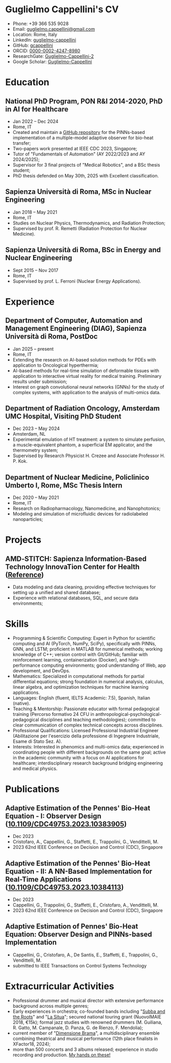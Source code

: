 # Guglielmo Cappellini's CV

- Phone: +39 366 535 9028
- Email: [guglielmo.cappellini@gmail.com](mailto:guglielmo.cappellini@gmail.com)
- Location: Rome, Italy
- LinkedIn: [guglielmo-cappellini](https://linkedin.com/in/guglielmo-cappellini)
- GitHub: [gcappellini](https://github.com/gcappellini)
- ORCID: [0000-0002-4247-8980](https://orcid.org/0000-0002-4247-8980)
- ResearchGate: [Guglielmo-Cappellini-2](https://researchgate.net/profile/Guglielmo-Cappellini-2)
- Google Scholar: [Guglielmo-Cappellini](https://scholar.google.com/citations?user=Guglielmo-Cappellini)


# Education

## National PhD Program, PON R&I 2014-2020, PhD in AI for Healthcare

- Jan 2022 – Dec 2024
- Rome, IT
- Created and maintain a [GitHub repository](https://github.com/gcappellini/pinns-bioheat-experiments.git) for the PINNs-based implementation of a multiple-model adaptive observer for bio-heat transfer;
- Two-papers work presented at IEEE CDC 2023, Singapore;
- Tutor of "Fundamentals of Automation" (AY 2022/2023 and AY 2024/2025);
- Supervisor for 3 final projects of "Medical Robotics", and a BSc thesis student;
- PhD thesis defended on May 30th, 2025 with Excellent classification.

## Sapienza Università di Roma, MSc in Nuclear Engineering

- Jan 2018 – May 2021
- Rome, IT
- Studies on Nuclear Physics, Thermodynamics, and Radiation Protection;
- Supervised by prof. R. Remetti (Radiation Protection for Nuclear Medicine).

## Sapienza Università di Roma, BSc in Energy and Nuclear Engineering

- Sept 2015 – Nov 2017
- Rome, IT
- Supervised by prof. L. Ferroni (Nuclear Energy Applications).

# Experience

## Department of Computer, Automation and Management Engineering (DIAG), Sapienza Università di Roma, PostDoc

- Jan 2025 – present
- Rome, IT
- Extending the research on AI-based solution methods for PDEs with application to Oncological hyperthermia;
- AI-based methods for real-time simulation of deformable tissues with application to interactive virtual reality for medical training. Preliminary results under submission;
- Interest on graph convolutional neural networks (GNNs) for the study of complex systems, with application to the analysis of multi-omics data.

## Department of Radiation Oncology, Amsterdam UMC Hospital, Visiting PhD Student

- Dec 2023 – May 2024
- Amsterdam, NL
- Experimental emulation of HT treatment: a system to simulate perfusion, a muscle-equivalent phantom, a superficial EM applicator, and the thermometry system;
- Supervised by Research Physicist H. Crezee and Associate Professor H. P. Kok.

## Department of Nuclear Medicine, Policlinico Umberto I, Rome, MSc Thesis Intern

- Dec 2020 – May 2021
- Rome, IT
- Research on Radiopharmacology, Nanomedicine, and Nanophotonics;
- Modeling and simulation of microfluidic devices for radiolabeled nanoparticles;

# Projects

## AMD‑STITCH: Sapienza Information-Based Technology InnovaTion Center for Health ([Reference](https://doi.org/10.1007/s42979-024-02757-w))

- Data modeling and data cleaning, providing effective techniques for setting up a unified and shared database;
- Experience with relational databases, SQL, and secure data environments;

# Skills

- Programming & Scientific Computing: Expert in Python for scientific computing and AI (PyTorch, NumPy, SciPy), specifically with PINNs, GNN, and LSTM; proficient in MATLAB for numerical methods; working knowledge of C++; version control with Git/GitHub; familiar with reinforcement learning, containerization (Docker), and high-performance computing environments; good understanding of Web, app development, and DevOps.
- Mathematics: Specialized in computational methods for partial differential equations; strong foundation in numerical analysis, calculus, linear algebra, and optimization techniques for machine learning applications.
- Languages: English (fluent, IELTS Academic: 7.5), Spanish, Italian (native).
- Teaching & Mentorship: Passionate educator with formal pedagogical training (Percorso formativo 24 CFU in anthropological-psychological-pedagogical disciplines and teaching methodologies); committed to clear communication of complex technical concepts across disciplines.
- Professional Qualifications: Licensed Professional Industrial Engineer (Abilitazione per l'esercizio della professione di Ingegnere Industriale, Esame di Stato Sez. A).
- Interests: Interested in phenomics and multi-omics data; experienced in coordinating people with different backgrounds on the same goal; active in the academic community with a focus on AI applications for healthcare; interdisciplinary research background bridging engineering and medical physics.
# Publications

## Adaptive Estimation of the Pennes' Bio-Heat Equation - I: Observer Design ([10.1109/CDC49753.2023.10383905](https://doi.org/10.1109/CDC49753.2023.10383905))
- Dec 2023
- Cristofaro, A., Cappellini, G., Staffetti, E., Trappolini, G., Vendittelli, M.
- 2023 62nd IEEE Conference on Decision and Control (CDC), Singapore

## Adaptive Estimation of the Pennes' Bio-Heat Equation - II: A NN-Based Implementation for Real-Time Applications ([10.1109/CDC49753.2023.10384113](https://doi.org/10.1109/CDC49753.2023.10384113))
- Dec 2023
- Cappellini, G., Trappolini, G., Staffetti, E., Cristofaro, A., Vendittelli, M.
- 2023 62nd IEEE Conference on Decision and Control (CDC), Singapore

## Adaptive Estimation of Pennes' Bio-Heat Equation: Observer Design and PINNs-based Implementation 
- Cappellini, G., Cristofaro, A., De Santis, E., Staffetti, E., Trappolini, G., Vendittelli, M.
- submitted to IEEE Transactions on Control Systems Technology

# Extracurricular Activities

- Professional drummer and musical director with extensive performance background across multiple genres;
- Early experiences in orchestra; co-founded bands including "[Subba and the Roots](https://open.spotify.com/artist/46X75UZxkrPJP2i1QDS4Cj?si=aldenDhPSReEZyBCH509Cw)" and "[La Situa](https://open.spotify.com/artist/5HhqNWiVXIimZrNwYLQ2FV?si=sJqBMnANQUS5EiWF8GO1oA)"; secured national touring grant (NuovoIMAIE 2018, €15k); formal jazz studies with renowned drummers (M. Guiliana, R. Gatto, M. Campanale, D. Panza, G. de Rienzo, F. Mendolia);
- current member of "[Dimensione Brama](https://www.instagram.com/dimensionebrama/)", a multidisciplinary ensemble combining theatrical and musical performance (12th place finalists in XFactor18, 2024);
- more than 500 concerts and 3 albums released; experience in studio recording and production. [My hands on these!](https://open.spotify.com/playlist/56lRBoaSfyJIFBDWltWv4t?si=e98c19efefb94af7)
